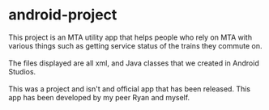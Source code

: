 # android-project

This project is an MTA utility app that helps people who rely on MTA with various things such as getting service status of the trains they commute on.\
\
The files displayed are all xml, and Java classes that we created in Android Studios.\
\
This was a project and isn't and official app that has been released. This app has been developed by my peer Ryan and myself.
